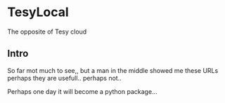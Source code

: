 # TesyLocal
The opposite of Tesy cloud


## Intro

So far mot much to see,, but a man in the middle showed me these URLs perhaps they are usefull.. perhaps not..

Perhaps one day it will become a python package...
